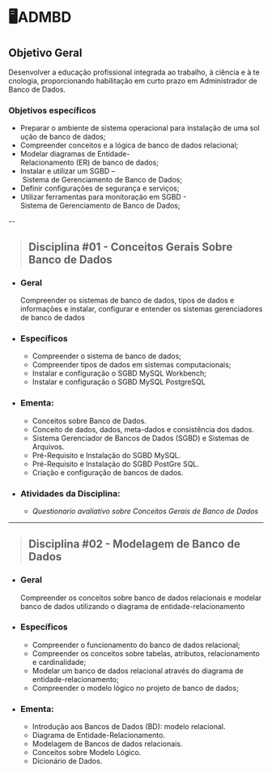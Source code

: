 # 🖥️ADMBD

## Objetivo Geral

Desenvolver a educação profissional integrada ao trabalho, à ciência e à tecnologia, proporcionando habilitação em curto prazo em Administrador de Banco de Dados.

### Objetivos específicos

- Preparar o ambiente de sistema operacional para instalação de uma solução de banco de dados;
- Compreender conceitos e a lógica de banco de dados relacional;
- Modelar diagramas de Entidade-Relacionamento (ER) de banco de dados;
- Instalar e utilizar um SGBD – Sistema de Gerenciamento de Banco de Dados;
- Definir configurações de segurança e serviços;
- Utilizar ferramentas para monitoração em SGBD - Sistema de Gerenciamento de Banco de Dados;

--

> ## Disciplina **#01 - Conceitos Gerais Sobre Banco de Dados**

- ### Geral

  Compreender os sistemas de banco de dados, tipos de dados e informações e instalar, configurar e entender os sistemas gerenciadores de banco de dados

- ### Específicos

  - Compreender o sistema de banco de dados;
  - Compreender tipos de dados em sistemas computacionais;
  - Instalar e configuração o SGBD MySQL Workbench;
  - Instalar e configuração o SGBD MySQL PostgreSQL

- ### Ementa: 

  - Conceitos sobre Banco de Dados. 
  - Conceito de dados, dados, meta-dados e consistência dos dados. 
  - Sistema Gerenciador de Bancos de Dados (SGBD) e Sistemas de Arquivos. 
  - Pré-Requisito e Instalação do SGBD MySQL. 
  - Pré-Requisito e Instalação do SGBD PostGre SQL. 
  - Criação e configuração de bancos de dados.


- ### Atividades da Disciplina:
  - _Questionario avaliativo sobre Conceitos Gerais de Banco de Dados_

---

> ## Disciplina **#02 - Modelagem de Banco de Dados**

- ### Geral

  Compreender os conceitos sobre banco de dados relacionais e modelar banco de dados utilizando o diagrama de entidade-relacionamento

- ### Específicos

  - Compreender o funcionamento do banco de dados relacional;
  - Compreender os conceitos sobre tabelas, atributos, relacionamento e cardinalidade;
  - Modelar um banco de dados relacional através do diagrama de entidade-relacionamento;
  - Compreender o modelo lógico no projeto de banco de dados;

- ### Ementa:

  - Introdução aos Bancos de Dados (BD): modelo relacional. 
  - Diagrama de Entidade-Relacionamento.
  - Modelagem de Bancos de dados relacionais. 
  - Conceitos sobre Modelo Lógico. 
  - Dicionário de Dados.


  
  

